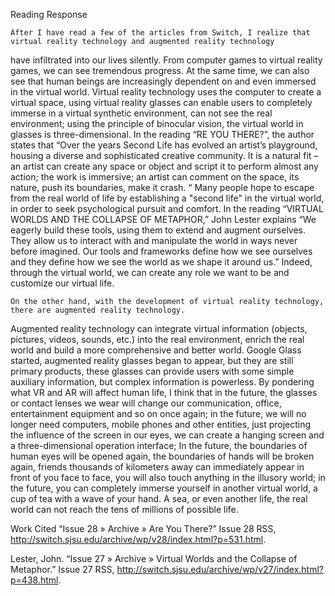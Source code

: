 
Reading Response

	After I have read a few of the articles from Switch, I realize that virtual reality technology and augmented reality technology
have infiltrated into our lives silently. From computer games to virtual reality games, we can see tremendous progress. At the 
same time, we can also see that human beings are increasingly dependent on and even immersed in the virtual world. Virtual 
reality technology uses the computer to create a virtual space, using virtual reality glasses can enable users to completely
immerse in a virtual synthetic environment, can not see the real environment; using the principle of binocular vision, the 
virtual world in glasses is three-dimensional. In the reading “RE YOU THERE?”, the author states that “Over the years Second 
Life has evolved an artist’s playground, housing a diverse and sophisticated creative community. It is a natural fit – an 
artist can create any space or object and script it to perform almost any action; the work is immersive; an artist can comment
on the space, its nature, push its boundaries, make it crash. “ Many people hope to escape from the real world of life by 
establishing a "second life" in the virtual world, in order to seek psychological pursuit and comfort. In the reading “VIRTUAL 
WORLDS AND THE COLLAPSE OF METAPHOR,” John Lester explains “We eagerly build these tools, using them to extend and augment 
ourselves. They allow us to interact with and manipulate the world in ways never before imagined. Our tools and frameworks 
define how we see ourselves and they define how we see the world as we shape it around us.” Indeed, through the virtual world, 
we can create any role we want to be and customize our virtual life. 

	On the other hand, with the development of virtual reality technology, there are augmented reality technology. 
Augmented reality technology can integrate virtual information (objects, pictures, videos, sounds, etc.) into the real
environment, enrich the real world and build a more comprehensive and better world. Google Glass started, augmented reality 
glasses began to appear, but they are still primary products, these glasses can provide users with some simple auxiliary 
information, but complex information is powerless. By pondering what VR and AR will affect human life, I think that in the 
future, the glasses or contact lenses we wear will change our communication, office, entertainment equipment and so on once 
again; in the future, we will no longer need computers, mobile phones and other entities, just projecting the influence of 
the screen in our eyes, we can create a hanging screen and a three-dimensional operation interface; In the future, the 
boundaries of human eyes will be opened again, the boundaries of hands will be broken again, friends thousands of kilometers 
away can immediately appear in front of you face to face, you will also touch anything in the illusory world; in the future, 
you can completely immerse yourself in another virtual world, a cup of tea with a wave of your hand. A sea, or even another 
life, the real world can not reach the tens of millions of possible life.



Work Cited
“Issue 28 » Archive » Are You There?” Issue 28 RSS, 
http://switch.sjsu.edu/archive/wp/v28/index.html?p=531.html.

Lester, John. “Issue 27 » Archive » Virtual Worlds and the Collapse of Metaphor.” Issue 27 RSS, 
http://switch.sjsu.edu/archive/wp/v27/index.html?p=438.html.
